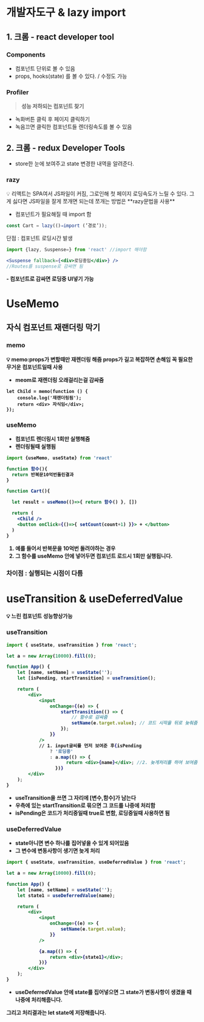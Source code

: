 # 개발자도구 & lazy import

## 1. 크롬 - react developer tool

### Components

-   컴포넌트 단위로 볼 수 있음
-   props, hooks(state) 를 볼 수 있다. / 수정도 가능

### Profiler

> **성능 저하되는 컴포넌트 찾기**

-   녹화버튼 클릭 후 페이지 클릭하기
-   녹음끄면 클릭한 컴포넌트들 렌더링속도를 볼 수 있음

## 2. 크롬 - redux Developer Tools

-   store한 눈에 보여주고 state 변경한 내역을 알려준다.

### razy

<aside>
💡 리액트는 SPA여서 JS파일이 커짐, 그로인해 첫 페이지 로딩속도가 느릴 수 있다.
그게 싫다면 JS파일을 잘게 쪼개면 되는데 쪼개는 방법은 **razy문법을 사용**

</aside>

-   컴포넌트가 필요해질 때 import 함

```jsx
const Cart = lazy(()⇒import (’경로’));
```

단점 : 컴포넌트 로딩시간 발생

```jsx
import {lazy, Suspense=} from 'react' //import 해야함

<Suspense fallback={<div>로딩중임</div>} />
//Routes를 suspense로 감싸면 됨
```

<b> - 컴포넌트로 감싸면 로딩중 UI넣기 가능

# UseMemo

## 자식 컴포넌트 재랜더링 막기

### memo

<aside>
💡 memo:props가 변할때만 재렌더링 해줌
props가 길고 복잡하면 손해임
꼭 필요한 무거운 컴포넌트일때 사용

</aside>

-   meom로 재렌더링 오래걸리는걸 감싸줌

```
let Child = memo(function () {
    console.log('재랜더링됨');
    return <div> 자식임</div>;
});
```

### useMemo

-   컴포넌트 렌더링시 1회만 실행해줌
-   렌더링될때 실행됨

```jsx
import {useMemo, useState} from 'react'

function 함수(){
  return 반복문10억번돌린결과
}

function Cart(){

  let result = useMemo(()=>{ return 함수() }, [])

  return (
    <Child />
    <button onClick={()=>{ setCount(count+1) }}> + </button>
  )
}
```

1. 예를 들어서 반복문을 10억번 돌려야하는 경우
2. 그 함수를 useMemo 안에 넣어두면 컴포넌트 로드시 1회만 실행됩니다.

### 차이점 : 실행되는 시점이 다름

# useTransition & **useDeferredValue**

<aside>
💡 느린 컴포넌트 성능향상가능

</aside>

### useTransition

```jsx
import { useState, useTransition } from 'react';

let a = new Array(10000).fill(0);

function App() {
    let [name, setName] = useState('');
    let [isPending, startTransition] = useTransition();

    return (
        <div>
            <input
                onChange={(e) => {
                    startTransition(() => {
                        // 함수로 감싸줌
                        setName(e.target.value); // 코드 시작을 뒤로 늦춰줌
                    });
                }}
            />
            // 1. input글씨를 먼저 보여준 후{isPending
                ? '로딩중'
                : a.map(() => {
                      return <div>{name}</div>; //2. 늦게처리를 하여 보여줌
                  })}
        </div>
    );
}
```

-   useTransition을 쓰면 그 자리에 [변수,함수]가 남는다
-   우측에 있는 startTransition로 묶으면 그 코드를 나중에 처리함
-   isPending은 코드가 처리중일때 true로 변함, 로딩중일때 사용하면 됨

### **useDeferredValue**

-   state아니면 변수 하나를 집어넣을 수 있게 되어있음
-   그 변수에 변동사항이 생기면 늦게 처리

```jsx
import { useState, useTransition, useDeferredValue } from 'react';

let a = new Array(10000).fill(0);

function App() {
    let [name, setName] = useState('');
    let state1 = useDeferredValue(name);

    return (
        <div>
            <input
                onChange={(e) => {
                    setName(e.target.value);
                }}
            />

            {a.map(() => {
                return <div>{state1}</div>;
            })}
        </div>
    );
}
```

-   useDeferredValue 안에 state를 집어넣으면 그 state가 변동사항이 생겼을 때 나중에 처리해줍니다.

그리고 처리결과는 let state에 저장해줍니다.

